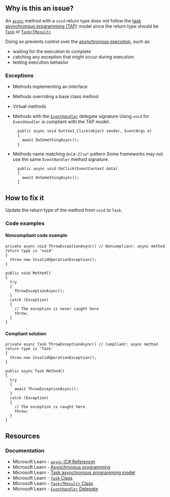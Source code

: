 ## Why is this an issue?

An [`async`](https://learn.microsoft.com/en-us/dotnet/csharp/language-reference/keywords/async) method with a
`void` return type does not follow the [task asynchronous programming
(TAP)](https://learn.microsoft.com/en-us/dotnet/csharp/asynchronous-programming/task-asynchronous-programming-model) model since the return type should be [`Task`](https://learn.microsoft.com/en-us/dotnet/api/system.threading.tasks.task) or [`Task<TResult>`](https://learn.microsoft.com/en-us/dotnet/api/system.threading.tasks.task-1)

Doing so prevents control over the [asynchronous
execution](https://learn.microsoft.com/en-us/dotnet/csharp/asynchronous-programming/async-scenarios), such as:

- waiting for the execution to complete
- catching any exception that might occur during execution
- testing execution behavior

### Exceptions

- Methods implementing an interface
- Methods overriding a base class method
- Virtual methods
- Methods with the [`EventHandler`](https://learn.microsoft.com/en-us/dotnet/api/system.eventhandler) delegate signature  Using `void` for `EventHandler` is compliant with the TAP model.  

        public async void button1_Click(object sender, EventArgs e)
        {
          await DoSomethingAsync();
        }
- Methods name matching `On[A-Z]\w*` pattern  Some frameworks may not use the same `EventHandler` method signature.  

        public async void OnClick(EventContext data)
        {
          await DoSomethingAsync();
        }

## How to fix it

Update the return type of the method from `void` to `Task`.

### Code examples

#### Noncompliant code example

    private async void ThrowExceptionAsync() // Noncompliant: async method return type is 'void'
    {
      throw new InvalidOperationException();
    }
    
    public void Method()
    {
      try
      {
        ThrowExceptionAsync();
      }
      catch (Exception)
      {
        // The exception is never caught here
        throw;
      }
    }

#### Compliant solution

    private async Task ThrowExceptionAsync() // Compliant: async method return type is 'Task'
    {
      throw new InvalidOperationException();
    }
    
    public async Task Method()
    {
      try
      {
        await ThrowExceptionAsync();
      }
      catch (Exception)
      {
        // The exception is caught here
        throw;
      }
    }

## Resources

### Documentation

- Microsoft Learn - [`async` (C#
  Reference)](https://learn.microsoft.com/en-us/dotnet/csharp/language-reference/keywords/async)
- Microsoft Learn - [Asynchronous
  programming](https://learn.microsoft.com/en-us/dotnet/csharp/asynchronous-programming/async-scenarios)
- Microsoft Learn - [Task
  asynchronous programming model](https://learn.microsoft.com/en-us/dotnet/csharp/asynchronous-programming/task-asynchronous-programming-model)
- Microsoft Learn - [`Task` Class](https://learn.microsoft.com/en-us/dotnet/api/system.threading.tasks.task)
- Microsoft Learn - [`Task<TResult>`
  Class](https://learn.microsoft.com/en-us/dotnet/api/system.threading.tasks.task-1)
- Microsoft Learn - [`EventHandler` Delegate](https://learn.microsoft.com/en-us/dotnet/api/system.eventhandler)